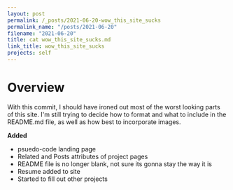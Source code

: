 ```yaml
---
layout: post
permalink: /_posts/2021-06-20-wow_this_site_sucks
permalink_name: "/posts/2021-06-20"
filename: "2021-06-20"
title: cat wow_this_site_sucks.md
link_title: wow_this_site_sucks
projects: self
---
```

# Overview
With this commit, I should have ironed out most of the worst looking parts of this site. I'm still trying to decide how to format and what to include in the README.md file, as well as how best to incorporate images.

**Added**
- psuedo-code landing page
- Related and Posts attributes of project pages
- README file is no longer blank, not sure its gonna stay the way it is
- Resume added to site
- Started to fill out other projects